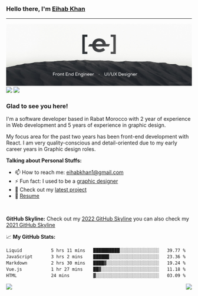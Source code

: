 ### Hello there, I'm <a href="https://twitter.com/eihab_khan" target="_blank">Eihab Khan</a>
---
![Banner](./banner.jpg)
<a target="_blank" href="https://linkedin.com/in/eihab-khan/" target="_blank"><img src="https://img.shields.io/badge/LinkedIn-0077B5?style=for-the-badge&logo=linkedin&logoColor=white" /></a>
<a target="_blank" href="https://twitter.com/eihab_khan" target="_blank"><img src="https://img.shields.io/badge/Twitter-1FA0F2?style=for-the-badge&logo=twitter&logoColor=white" /></a>

### Glad to see you here! &nbsp;

I'm a software developer based in Rabat Morocco with 2 year of experience in Web development and 5 years of experience in graphic design.

My focus area for the past two years has been front-end development with React. I am very quality-conscious and detail-oriented due to my early career years in Graphic design roles.
<!-- <img align="right" alt="GIF" src="./coding.gif?raw=true" width="408" height="318" /> -->
 

**Talking about Personal Stuffs:**

<!-- - 🔭 I’m currently working on a cool Design System called Komodo 😉 -->
<!-- - 🌱 I’m currently learning X -->
- 📫 How to reach me: eihabkhan1@gmail.com
- ⚡ Fun fact: I used to be a <a href="https://www.behance.net/eihabkhan" target="_blank">graphic designer</a>
- 🚀 Check out my <a href="https://subbi.app" target="_blank">latest project</a>
- 📝 [Resume](https://docs.google.com/document/d/1UUtnyt8pywOsjRsBn-a_N8yoJl672BvqyRlmIdq_UJs/edit?usp=sharing)

</br>

**GitHub Skyline:**
Check out my [2022 GitHub Skyline](https://skyline.github.com/eihabkhan/2022)
you can also check my [2021 GitHub Skyline](https://skyline.github.com/eihabkhan/2021)

📈 **My GitHub Stats:**

<!--START_SECTION:waka-->

```txt
Liquid           5 hrs 11 mins   ██████████░░░░░░░░░░░░░░░   39.77 %
JavaScript       3 hrs 2 mins    ██████░░░░░░░░░░░░░░░░░░░   23.36 %
Markdown         2 hrs 30 mins   ████▓░░░░░░░░░░░░░░░░░░░░   19.24 %
Vue.js           1 hr 27 mins    ██▓░░░░░░░░░░░░░░░░░░░░░░   11.18 %
HTML             24 mins         ▓░░░░░░░░░░░░░░░░░░░░░░░░   03.09 %
```

<!--END_SECTION:waka-->

<img height="180em" align="left" src="https://github-readme-stats.vercel.app/api/top-langs/?username=eihabkhan&exclude_repo=KNN-Image-Classification&show_icons=true&hide_border=true&layout=compact&langs_count=8"/>
<img height="180em" align="right" src="https://github-readme-stats.vercel.app/api?username=eihabkhan&show_icons=true&hide_border=true&&count_private=true&include_all_commits=true" />
